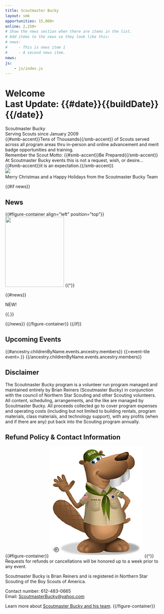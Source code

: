```yaml
---
title: Scoutmaster Bucky
layout: smb
opportunities: 15,000+
online: 2,250+
# Show the news section when there are items in the list.
# Add items to the news so they look like this:
# news:
#     - This is news item 1
#     - A second news item.
news:
js:
    - js/index.js
---
```


# <div class="D(f) Jc(spb) Ai(b) Fxd(c)--s"><div>Welcome</div><div class="Fz(0.4em) Fw(n) Tt(n)">Last Update: {{#date}}{{buildDate}}{{/date}}</div></div>

<div class="D(f) Fxd(c)--sm Jc(spa)">
<div>
<div class="C(--themeText) Fw(b) Fz(2em) D(f) Jc(c)">Scoutmaster Bucky</div>
<div class="D(f) Jc(c) Pb(1em)">Serving Scouts since January 2009</div>

<div class="Maw(450px) Ta(c) Mx(a)">{{#smb-accent}}Tens of Thousands{{/smb-accent}} of Scouts served across all program areas thru in-person and online advancement and merit badge opportunities and training.</div>

<div class="Ta(c) Mt(1em)">Remember the Scout Motto: {{#smb-accent}}Be Prepared{{/smb-accent}}</div>

<div class="Ta(c)">At Scoutmaster Bucky events this is not a request, wish, or desire…</div>

<div class="Ta(c)">{{#smb-accent}}it is an expectation.{{/smb-accent}}</div>
</div>
<div class="D(f) Ai(c) Fxd(c) Maw(30%)--l Maw(25%)--_sml">
<a class="D(f) Jc(c)" href="/images/bxmas.jpg"><img src="/images/wreath.jpg" class="W(80%)--_sm W(35%)--m W(60%)--s H(a)"></a>
<div class="Pt(0.4em)">Merry Christmas and a Happy Holidays from the Scoutmaster Bucky Team</div>
</div>
</div>

{{#if news}}

## News

{{#figure-container align="left" position="top"}}
<img src="{{@root.rootPath}}images/bucky-with-newspaper.jpg" class="W(100%) H(a)" width="189" height="225" />
{{^}}

{{#news}}

<div class="D(f)">
<div class="D(f) C(red) Fw(b) Px(8px)">NEW!</div>
<div>

{{.}}

</div>
</div>
{{/news}}
{{/figure-container}}
{{/if}}

## Upcoming Events

<div class="D(f) Fxw(w) Jc(sb) Ai(fs) Ta(in)">
{{#ancestry.childrenByName.events.ancestry.members}}
{{>event-tile event=.}}
{{/ancestry.childrenByName.events.ancestry.members}}
</div>

## Disclaimer

The Scoutmaster Bucky program is a volunteer run program managed and maintained entirely by Brian Reiners (Scoutmaster Bucky) in conjunction with the council of Northern Star Scouting and other Scouting volunteers. All content, scheduling, arrangements, and the like are managed by Scoutmaster Bucky. All proceeds collected go to cover program expenses and operating costs (including but not limited to building rentals, program materials, class materials, and technology support), with any profits (when and if there are any) put back into the Scouting program annually.

## Refund Policy & Contact Information

{{#figure-container}}
<img src="images/bucky-waving.jpg" alt="Bucky Waving" class="W(100%) H(a)"/>
{{^}}
Requests for refunds or cancellations will be honored up to a week prior to any event.

Scoutmaster Bucky is Brian Reiners and is registered in Northern Star Scouting of the Boy Scouts of America.

Contact number: 612-483-0665<br />
Email: <a href="mailto:ScoutmasterBucky@yahoo.com?subject=Home Page Inquiry">ScoutmasterBucky@yahoo.com</a>

Learn more about [Scoutmaster Bucky and his team](/about-us/).
{{/figure-container}}
